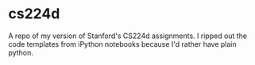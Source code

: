 # cs224d
A repo of my version of Stanford's CS224d assignments. I ripped out the code templates from iPython notebooks because I'd rather have plain python.
